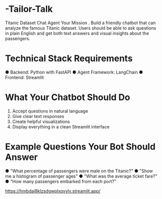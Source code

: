 # -Tailor-Talk
Titanic Dataset Chat Agent Your Mission .   Build a friendly chatbot that can analyze the famous Titanic dataset. Users should be able to  ask questions in plain English and get both text answers and visual insights about the  passengers.  

# Technical Stack Requirements
● Backend: Python with FastAPI 
● Agent Framework: LangChain 
● Frontend: Streamlit 

# What Your Chatbot Should Do
1. Accept questions in natural language 
2. Give clear text responses 
3. Create helpful visualizations 
4. Display everything in a clean Streamlit interface

# Example Questions Your Bot Should Answer
● "What percentage of passengers were male on the Titanic?" 
● "Show me a histogram of passenger ages" 
● "What was the average ticket fare?" 
● "How many passengers embarked from each port?" 

https://hmbdaj8klzsdgwplxqvvlv.streamlit.app/
